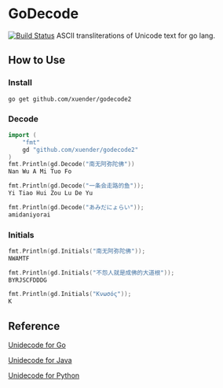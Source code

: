 GoDecode
========
[![Build Status](https://travis-ci.org/xuender/godecode2.png)](https://travis-ci.org/xuender/godecode2)
ASCII transliterations of Unicode text for go lang.

## How to Use ##

### Install

```shell
go get github.com/xuender/godecode2
```

### Decode
```go
import (
    "fmt"
    gd "github.com/xuender/godecode2"
)
fmt.Println(gd.Decode("南无阿弥陀佛"))
Nan Wu A Mi Tuo Fo

fmt.Println(gd.Decode("一条会走路的鱼"));
Yi Tiao Hui Zou Lu De Yu

fmt.Println(gd.Decode("あみだにょらい"));
amidaniyorai
```
### Initials
```go
fmt.Println(gd.Initials("南无阿弥陀佛"));
NWAMTF

fmt.Println(gd.Initials("不怨人就是成佛的大道根"));
BYRJSCFDDDG

fmt.Println(gd.Initials("Κνωσός"));
K
```

## Reference ##

[Unidecode for Go](https://github.com/xuender/godecode)

[Unidecode for Java](https://github.com/xuender/unidecode)

[Unidecode for Python](https://pypi.python.org/pypi/Unidecode)
